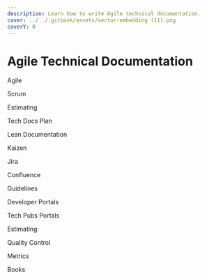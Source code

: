 ```yaml
---
description: Learn how to write Agile technical documentation.
cover: ../../.gitbook/assets/vector-embedding (11).png
coverY: 0
---
```


# Agile Technical Documentation

Agile

Scrum

Estimating

Tech Docs Plan

Lean Documentation

Kaizen

Jira

Confluence

Guidelines

Developer Portals

Tech Pubs Portals

Estimating

Quality Control

Metrics

Books

